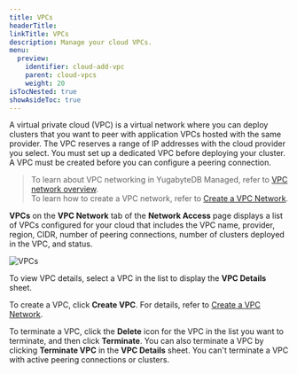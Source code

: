 ```yaml
---
title: VPCs
headerTitle:
linkTitle: VPCs
description: Manage your cloud VPCs.
menu:
  preview:
    identifier: cloud-add-vpc
    parent: cloud-vpcs
    weight: 20
isTocNested: true
showAsideToc: true
---
```


A virtual private cloud (VPC) is a virtual network where you can deploy clusters that you want to peer with application VPCs hosted with the same provider. The VPC reserves a range of IP addresses with the cloud provider you select. You must set up a dedicated VPC before deploying your cluster. A VPC must be created before you can configure a peering connection.

> To learn about VPC networking in YugabyteDB Managed, refer to [VPC network overview](../cloud-vpc-intro/).\
> To learn how to create a VPC network, refer to [Create a VPC Network](../cloud-add-vpc-aws/).

**VPCs** on the **VPC Network** tab of the **Network Access** page displays a list of VPCs configured for your cloud that includes the VPC name, provider, region, CIDR, number of peering connections, number of clusters deployed in the VPC, and status.

![VPCs](/images/yb-cloud/cloud-vpc.png)

To view VPC details, select a VPC in the list to display the **VPC Details** sheet.

To create a VPC, click **Create VPC**. For details, refer to [Create a VPC Network](../cloud-add-vpc-aws/).

To terminate a VPC, click the **Delete** icon for the VPC in the list you want to terminate, and then click **Terminate**. You can also terminate a VPC by clicking **Terminate VPC** in the **VPC Details** sheet. You can't terminate a VPC with active peering connections or clusters.
